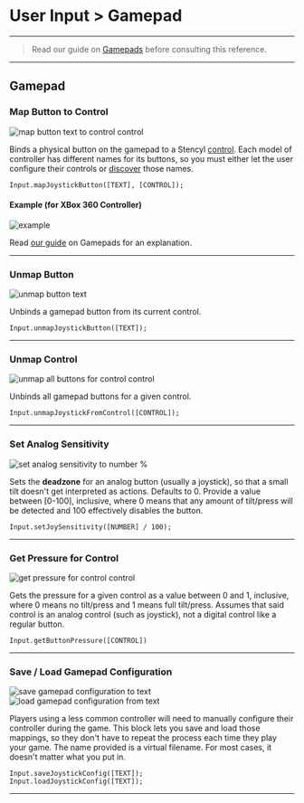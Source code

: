 # User Input > Gamepad

***

> Read our guide on [Gamepads](http://www.stencyl.com/help/view/gamepads/) before consulting this reference.

***

## Gamepad

### <a name="map-gamepad-control"></a> Map Button to Control

![map button text to control control](http://static.stencyl.com/pedia2/block-images/input/gamepad/map-gamepad-control.png)

Binds a physical button on the gamepad to a Stencyl [control](http://www.stencyl.com/help/view/controls/). Each model of controller has different names for its buttons, so you must either let the user configure their controls or [discover](http://www.stencyl.com/help/view/gamepads/) those names.

```
Input.mapJoystickButton([TEXT], [CONTROL]);
```

#### Example (for XBox 360 Controller)

![example](http://static.stencyl.com/pedia2/ch6/gamepad/gamepad-mapping.png)

Read [our guide](http://www.stencyl.com/help/view/gamepads/) on Gamepads for an explanation.

***

### <a name="unmap-gamepad-button"></a> Unmap Button

![unmap button text](http://static.stencyl.com/pedia2/block-images/input/gamepad/unmap-gamepad-button.png)

Unbinds a gamepad button from its current control.

```
Input.unmapJoystickButton([TEXT]);
```

***

### <a name="unmap-gamepad-control"></a> Unmap Control

![unmap all buttons for control control](http://static.stencyl.com/pedia2/block-images/input/gamepad/unmap-gamepad-control.png)

Unbinds all gamepad buttons for a given control.

```
Input.unmapJoystickFromControl([CONTROL]);
```

***

### <a name="set-gamepad-sensitivity"></a> Set Analog Sensitivity

![set analog sensitivity to number %](http://static.stencyl.com/pedia2/block-images/input/gamepad/set-gamepad-sensitivity.png)

Sets the **deadzone** for an analog button (usually a joystick), so that a small tilt doesn't get interpreted as actions. Defaults to 0. Provide a value between [0-100], inclusive, where 0 means that any amount of tilt/press will be detected and 100 effectively disables the button. 

```
Input.setJoySensitivity([NUMBER] / 100);
```

***

### <a name="get-button-pressure"></a> Get Pressure for Control

![get pressure for control control](http://static.stencyl.com/pedia2/block-images/input/gamepad/get-button-pressure.png)

Gets the pressure for a given control as a value between 0 and 1, inclusive, where 0 means no tilt/press and 1 means full tilt/press. Assumes that said control is an analog control (such as joystick), not a digital control like a regular button.

```
Input.getButtonPressure([CONTROL])
```

***

### <a name="save-gamepad-config"></a> <a name="load-gamepad-config"></a> Save / Load Gamepad Configuration

![save gamepad configuration to text](http://static.stencyl.com/pedia2/block-images/input/gamepad/save-gamepad-config.png)<br/>
![load gamepad configuration from text](http://static.stencyl.com/pedia2/block-images/input/gamepad/load-gamepad-config.png)

Players using a less common controller will need to manually configure their controller during the game. This block lets you save and load those mappings, so they don't have to repeat the process each time they play your game. The name provided is a virtual filename. For most cases, it doesn't matter what you put in.

```
Input.saveJoystickConfig([TEXT]);
Input.loadJoystickConfig([TEXT]);
```

***
